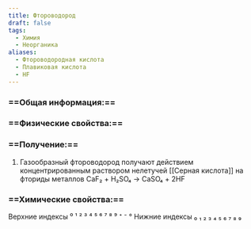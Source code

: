 ```yaml
---
title: Фтороводород
draft: false
tags:
  - Химия
  - Неорганика
aliases:
  - Фтороводородная кислота
  - Плавиковая кислота
  - HF
---
```

### ==Общая информация:==
### ==Физические свойства:==
### ==Получение:==
1. Газообразный фтороводород получают действием концентрированным раствором нелетучей [[Серная кислота]] на фториды металлов
CaF₂ + H₂SO₄ → CaSO₄ + 2HF
### ==Химические свойства:==

Верхние индексы ⁰ ¹ ² ³ ⁴ ⁵ ⁶ ⁷ ⁸ ⁹ ⁺ ⁻ °
Нижние индексы ₀ ₁ ₂ ₃ ₄ ₅ ₆ ₇ ₈ ₉ 
